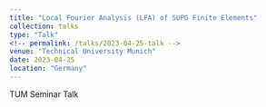 ```yaml
---
title: "Local Fourier Analysis (LFA) of SUPG Finite Elements"
collection: talks
type: "Talk"
<!-- permalink: /talks/2023-04-25-talk -->
venue: "Technical University Munich"
date: 2023-04-25
location: "Germany"
---
```


TUM Seminar Talk
